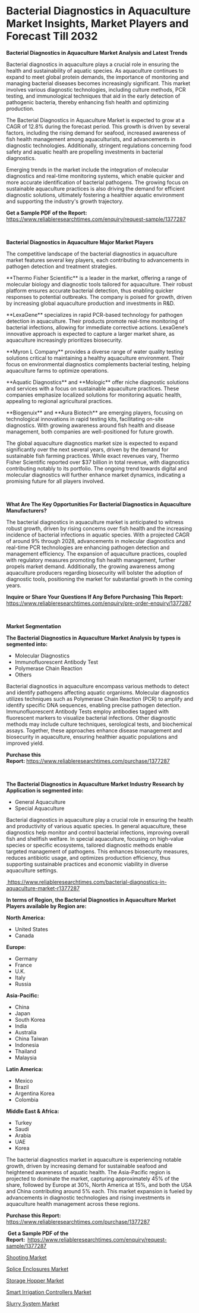 <p><h1>Bacterial Diagnostics in Aquaculture Market Insights, Market Players and Forecast Till 2032</h1></p><p><strong>Bacterial Diagnostics in Aquaculture Market Analysis and Latest Trends</strong></p>
<p><p>Bacterial diagnostics in aquaculture plays a crucial role in ensuring the health and sustainability of aquatic species. As aquaculture continues to expand to meet global protein demands, the importance of monitoring and managing bacterial diseases becomes increasingly significant. This market involves various diagnostic technologies, including culture methods, PCR testing, and immunological techniques that aid in the early detection of pathogenic bacteria, thereby enhancing fish health and optimizing production.</p><p>The Bacterial Diagnostics in Aquaculture Market is expected to grow at a CAGR of 12.8% during the forecast period. This growth is driven by several factors, including the rising demand for seafood, increased awareness of fish health management among aquaculturists, and advancements in diagnostic technologies. Additionally, stringent regulations concerning food safety and aquatic health are propelling investments in bacterial diagnostics. </p><p>Emerging trends in the market include the integration of molecular diagnostics and real-time monitoring systems, which enable quicker and more accurate identification of bacterial pathogens. The growing focus on sustainable aquaculture practices is also driving the demand for efficient diagnostic solutions, ultimately fostering a healthier aquatic environment and supporting the industry's growth trajectory.</p></p>
<p><strong>Get a Sample PDF of the Report:&nbsp;</strong> <a href="https://www.reliableresearchtimes.com/enquiry/request-sample/1377287?utm_campaign=3444&utm_medium=2&utm_source=Github&utm_content=ia&utm_term=28032025&utm_id=bacterial-diagnostics-in-aquaculture">https://www.reliableresearchtimes.com/enquiry/request-sample/1377287</a></p>
<p>&nbsp;</p>
<p><strong>Bacterial Diagnostics in Aquaculture Major Market Players</strong></p>
<p><p>The competitive landscape of the bacterial diagnostics in aquaculture market features several key players, each contributing to advancements in pathogen detection and treatment strategies. </p><p>**Thermo Fisher Scientific** is a leader in the market, offering a range of molecular biology and diagnostic tools tailored for aquaculture. Their robust platform ensures accurate bacterial detection, thus enabling quicker responses to potential outbreaks. The company is poised for growth, driven by increasing global aquaculture production and investments in R&D.</p><p>**LexaGene** specializes in rapid PCR-based technology for pathogen detection in aquaculture. Their products promote real-time monitoring of bacterial infections, allowing for immediate corrective actions. LexaGene’s innovative approach is expected to capture a larger market share, as aquaculture increasingly prioritizes biosecurity.</p><p>**Myron L Company** provides a diverse range of water quality testing solutions critical to maintaining a healthy aquaculture environment. Their focus on environmental diagnostics complements bacterial testing, helping aquaculture farms to optimize operations.</p><p>**Aquatic Diagnostics** and **Mologic** offer niche diagnostic solutions and services with a focus on sustainable aquaculture practices. These companies emphasize localized solutions for monitoring aquatic health, appealing to regional agricultural practices.</p><p>**Biogenuix** and **Aura Biotech** are emerging players, focusing on technological innovations in rapid testing kits, facilitating on-site diagnostics. With growing awareness around fish health and disease management, both companies are well-positioned for future growth.</p><p>The global aquaculture diagnostics market size is expected to expand significantly over the next several years, driven by the demand for sustainable fish farming practices. While exact revenues vary, Thermo Fisher Scientific reported over $37 billion in total revenue, with diagnostics contributing notably to its portfolio. The ongoing trend towards digital and molecular diagnostics will further enhance market dynamics, indicating a promising future for all players involved.</p></p>
<p>&nbsp;</p>
<p><strong>What Are The Key Opportunities For Bacterial Diagnostics in Aquaculture Manufacturers?</strong></p>
<p><p>The bacterial diagnostics in aquaculture market is anticipated to witness robust growth, driven by rising concerns over fish health and the increasing incidence of bacterial infections in aquatic species. With a projected CAGR of around 9% through 2028, advancements in molecular diagnostics and real-time PCR technologies are enhancing pathogen detection and management efficiency. The expansion of aquaculture practices, coupled with regulatory measures promoting fish health management, further propels market demand. Additionally, the growing awareness among aquaculture producers regarding biosecurity will bolster the adoption of diagnostic tools, positioning the market for substantial growth in the coming years.</p></p>
<p><strong>Inquire or Share Your Questions If Any Before Purchasing This Report:</strong> <a href="https://www.reliableresearchtimes.com/enquiry/pre-order-enquiry/1377287?utm_campaign=3444&utm_medium=2&utm_source=Github&utm_content=ia&utm_term=28032025&utm_id=bacterial-diagnostics-in-aquaculture">https://www.reliableresearchtimes.com/enquiry/pre-order-enquiry/1377287</a></p>
<p>&nbsp;</p>
<p><strong>Market Segmentation</strong></p>
<p><strong>The Bacterial Diagnostics in Aquaculture Market Analysis by types is segmented into:</strong></p>
<p><ul><li>Molecular Diagnostics</li><li>Immunofluorescent Antibody Test</li><li>Polymerase Chain Reaction</li><li>Others</li></ul></p>
<p><p>Bacterial diagnostics in aquaculture encompass various methods to detect and identify pathogens affecting aquatic organisms. Molecular diagnostics utilizes techniques such as Polymerase Chain Reaction (PCR) to amplify and identify specific DNA sequences, enabling precise pathogen detection. Immunofluorescent Antibody Tests employ antibodies tagged with fluorescent markers to visualize bacterial infections. Other diagnostic methods may include culture techniques, serological tests, and biochemical assays. Together, these approaches enhance disease management and biosecurity in aquaculture, ensuring healthier aquatic populations and improved yield.</p></p>
<p><strong>Purchase this Report:&nbsp;</strong><a href="https://www.reliableresearchtimes.com/purchase/1377287?utm_campaign=3444&utm_medium=2&utm_source=Github&utm_content=ia&utm_term=28032025&utm_id=bacterial-diagnostics-in-aquaculture">https://www.reliableresearchtimes.com/purchase/1377287</a></p>
<p>&nbsp;</p>
<p><strong>The Bacterial Diagnostics in Aquaculture Market Industry Research by Application is segmented into:</strong></p>
<p><ul><li>General Aquaculture</li><li>Special Aquaculture</li></ul></p>
<p><p>Bacterial diagnostics in aquaculture play a crucial role in ensuring the health and productivity of various aquatic species. In general aquaculture, these diagnostics help monitor and control bacterial infections, improving overall fish and shellfish welfare. In special aquaculture, focusing on high-value species or specific ecosystems, tailored diagnostic methods enable targeted management of pathogens. This enhances biosecurity measures, reduces antibiotic usage, and optimizes production efficiency, thus supporting sustainable practices and economic viability in diverse aquaculture settings.</p></p>
<p><a href="https://www.reliableresearchtimes.com/bacterial-diagnostics-in-aquaculture-market-r1377287?utm_campaign=3444&utm_medium=2&utm_source=Github&utm_content=ia&utm_term=28032025&utm_id=bacterial-diagnostics-in-aquaculture">&nbsp;https://www.reliableresearchtimes.com/bacterial-diagnostics-in-aquaculture-market-r1377287</a></p>
<p><strong>In terms of Region, the Bacterial Diagnostics in Aquaculture Market Players available by Region are:</strong></p>
<p>
    <p> <strong> North America: </strong>
        <ul>
            <li>United States</li>
            <li>Canada</li>
        </ul>
        </p> 
    <p> <strong> Europe: </strong>
        <ul>
            <li>Germany</li>
            <li>France</li>
            <li>U.K.</li>
            <li>Italy</li>
            <li>Russia</li>
        </ul>
        </p> 
    <p> <strong> Asia-Pacific: </strong>
        <ul>
            <li>China</li>
            <li>Japan</li>
            <li>South Korea</li>
            <li>India</li>
            <li>Australia</li>
            <li>China Taiwan</li>
            <li>Indonesia</li>
            <li>Thailand</li>
            <li>Malaysia</li>
        </ul>
        </p> 
    <p> <strong> Latin America: </strong>
        <ul>
            <li>Mexico</li>
            <li>Brazil</li>
            <li>Argentina Korea</li>
            <li>Colombia</li>
        </ul>
        </p> 
    <p> <strong> Middle East & Africa: </strong>
        <ul>
            <li>Turkey</li>
            <li>Saudi</li>
            <li>Arabia</li>
            <li>UAE</li>
            <li>Korea</li>
        </ul>
    </p>
    </p>
<p><p>The bacterial diagnostics market in aquaculture is experiencing notable growth, driven by increasing demand for sustainable seafood and heightened awareness of aquatic health. The Asia-Pacific region is projected to dominate the market, capturing approximately 45% of the share, followed by Europe at 30%, North America at 15%, and both the USA and China contributing around 5% each. This market expansion is fueled by advancements in diagnostic technologies and rising investments in aquaculture health management across these regions.</p></p>
<p><strong>Purchase this Report: </strong><a href="https://www.reliableresearchtimes.com/purchase/1377287?utm_campaign=3444&utm_medium=2&utm_source=Github&utm_content=ia&utm_term=28032025&utm_id=bacterial-diagnostics-in-aquaculture">https://www.reliableresearchtimes.com/purchase/1377287</a></p>
<p>&nbsp;<strong>Get a Sample PDF of the Report:&nbsp;&nbsp;</strong><a href="https://www.reliableresearchtimes.com/enquiry/request-sample/1377287?utm_campaign=3444&utm_medium=2&utm_source=Github&utm_content=ia&utm_term=28032025&utm_id=bacterial-diagnostics-in-aquaculture">https://www.reliableresearchtimes.com/enquiry/request-sample/1377287</a></p>
<p><strong></strong></p>
<p><p><a href="https://www.linkedin.com/pulse/comprehensive-shooting-market-report-projected-cagr-vadme?utm_campaign=3444&utm_medium=2&utm_source=Github&utm_content=ia&utm_term=28032025&utm_id=bacterial-diagnostics-in-aquaculture">Shooting Market</a></p><p><a href="https://www.linkedin.com/pulse/comprehensive-splice-enclosures-report-industry-analysis-mkrhe?utm_campaign=3444&utm_medium=2&utm_source=Github&utm_content=ia&utm_term=28032025&utm_id=bacterial-diagnostics-in-aquaculture">Splice Enclosures Market</a></p><p><a href="https://www.linkedin.com/pulse/forecasting-storage-hopper-market-growth-54-cagr-projections-vrfpe?utm_campaign=3444&utm_medium=2&utm_source=Github&utm_content=ia&utm_term=28032025&utm_id=bacterial-diagnostics-in-aquaculture">Storage Hopper Market</a></p><p><a href="https://www.linkedin.com/pulse/forecast-smart-irrigation-controllers-market-from-2025-2032-rapid-bsh3e?utm_campaign=3444&utm_medium=2&utm_source=Github&utm_content=ia&utm_term=28032025&utm_id=bacterial-diagnostics-in-aquaculture">Smart Irrigation Controllers Market</a></p><p><a href="https://www.linkedin.com/pulse/slurry-system-market-size-current-development-sales-revenue-s6rae?utm_campaign=3444&utm_medium=2&utm_source=Github&utm_content=ia&utm_term=28032025&utm_id=bacterial-diagnostics-in-aquaculture">Slurry System Market</a></p></p>